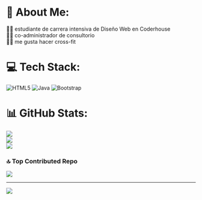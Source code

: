 # 💫 About Me:
👨‍💻 estudiante de carrera intensiva de Diseño Web en Coderhouse<br>👨‍⚕️  co-administrador de consultorio<br>🏋️‍♂️ me gusta hacer cross-fit<br> 


# 💻 Tech Stack:
![HTML5](https://img.shields.io/badge/html5-%23E34F26.svg?style=for-the-badge&logo=html5&logoColor=white) ![Java](https://img.shields.io/badge/java-%23ED8B00.svg?style=for-the-badge&logo=openjdk&logoColor=white) ![Bootstrap](https://img.shields.io/badge/bootstrap-%238511FA.svg?style=for-the-badge&logo=bootstrap&logoColor=white)
# 📊 GitHub Stats:
![](https://github-readme-stats.vercel.app/api?username=sastremax&theme=onedark&hide_border=false&include_all_commits=false&count_private=false)<br/>
![](https://github-readme-streak-stats.herokuapp.com/?user=sastremax&theme=onedark&hide_border=false)<br/>
![](https://github-readme-stats.vercel.app/api/top-langs/?username=sastremax&theme=onedark&hide_border=false&include_all_commits=false&count_private=false&layout=compact)

### 🔝 Top Contributed Repo
![](https://github-contributor-stats.vercel.app/api?username=sastremax&limit=5&theme=dark&combine_all_yearly_contributions=true)

---
[![](https://visitcount.itsvg.in/api?id=sastremax&icon=0&color=0)](https://visitcount.itsvg.in)

<!-- Proudly created with GPRM ( https://gprm.itsvg.in ) -->
